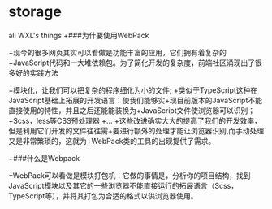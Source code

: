 # storage
all WXL's things
+###为什要使用WebPack

+现今的很多网页其实可以看做是功能丰富的应用，它们拥有着复杂的+JavaScript代码和一大堆依赖包。为了简化开发的复杂度，前端社区涌现出了很多好的实践方法

+模块化，让我们可以把复杂的程序细化为小的文件;
+类似于TypeScript这种在JavaScript基础上拓展的开发语言：使我们能够实+现目前版本的JavaScript不能直接使用的特性，并且之后还能能装换为+JavaScript文件使浏览器可以识别；
+Scss，less等CSS预处理器
+...
+这些改进确实大大的提高了我们的开发效率，但是利用它们开发的文件往往需+要进行额外的处理才能让浏览器识别,而手动处理又是非常繁琐的，这就为+WebPack类的工具的出现提供了需求。

+###什么是Webpack

+WebPack可以看做是模块打包机：它做的事情是，分析你的项目结构，找到JavaScript模块以及其它的一些浏览器不能直接运行的拓展语言（Scss，TypeScript等），并将其打包为合适的格式以供浏览器使用。

